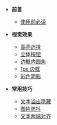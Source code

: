 * **前言**
  * [使用前必读](/README.md)
  
* **视觉效果**
  * [高亮选择](/csspage/selectionHighlight.md)
  * [立体按钮](/csspage/buttonShadow.md)
  * [边框内圆角](/csspage/borderRadius.md)
  * [1px 边框](/csspage/oneBorder.md)
  * [彩色阴影](/csspage/colourShadow.md)
* **常用技巧**
  * [文本溢出隐藏](/csspage/textHien.md)
  * [图片防抖](/csspage/imgAntiShake.md)
  * [文本两端对齐](/csspage/textAlignLast.md)